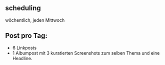 ## scheduling
wöchentlich, jeden Mittwoch

## Post pro Tag:
- 6 Linkposts
- 1 Albumpost mit 3 kuratierten Screenshots zum selben Thema und eine Headline.
